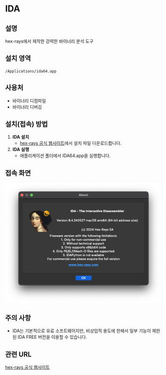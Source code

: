 # IDA

## 설명
hex-rays에서 제작한 강력한 바이너리 분석 도구

## 설치 영역
`/Applications/ida64.app`

## 사용처
- 바이너리 디컴파일
- 바이너리 디버깅

## 설치(접속) 방법
1. **IDA 설치**
   - [hex-rays 공식 웹사이트](https://hex-rays.com/)에서 설치 파일 다운로드합니다.
2. **IDA 실행**
   - 애플리케이션 폴더에서 IDA64.app을 실행합니다.

## 접속 화면
![접속 화면 설명](IDA64.png)

## 주의 사항
- IDA는 기본적으로 유료 소프트웨어지만, 비상업적 용도에 한해서 일부 기능이 제한된 IDA FREE 버전을 이용할 수 있습니다.

## 관련 URL
[hex-rays 공식 웹사이트](https://hex-rays.com/)
